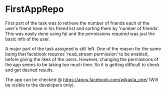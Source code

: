 FirstAppRepo
============
First part of the task was to retrieve the number of friends each of the user's friend have in his friend list and 
sorting them by 'number of friends'. This was easily done using fql and the permissions required was just the basic info 
of the user.

A major part of the task assigned is still left. One of the reason for the same being that facebook requires 
'read_stream permission' to be enabled, before giving the likes of the users. However, changing the permissions of the 
app seems to be taking too much time. So it is getting difficult to check and get desired results. 

The app can be checked @ https://apps.facebook.com/wikasta_one/ (Will be visible to the developers only).
